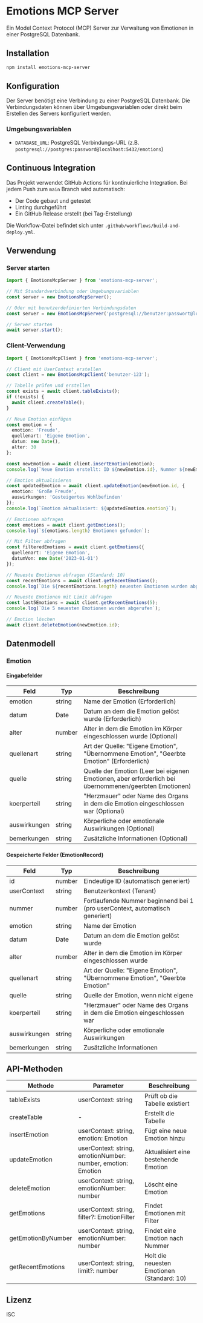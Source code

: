 # Emotions MCP Server

Ein Model Context Protocol (MCP) Server zur Verwaltung von Emotionen in einer PostgreSQL Datenbank.

## Installation

```bash
npm install emotions-mcp-server
```

## Konfiguration

Der Server benötigt eine Verbindung zu einer PostgreSQL Datenbank. Die Verbindungsdaten können über Umgebungsvariablen oder direkt beim Erstellen des Servers konfiguriert werden.

### Umgebungsvariablen

- `DATABASE_URL`: PostgreSQL Verbindungs-URL (z.B. `postgresql://postgres:password@localhost:5432/emotions`)

## Continuous Integration

Das Projekt verwendet GitHub Actions für kontinuierliche Integration. Bei jedem Push zum `main` Branch wird automatisch:

- Der Code gebaut und getestet
- Linting durchgeführt
- Ein GitHub Release erstellt (bei Tag-Erstellung)

Die Workflow-Datei befindet sich unter `.github/workflows/build-and-deploy.yml`.

## Verwendung

### Server starten

```typescript
import { EmotionsMcpServer } from 'emotions-mcp-server';

// Mit Standardverbindung oder Umgebungsvariablen
const server = new EmotionsMcpServer();

// Oder mit benutzerdefinierten Verbindungsdaten
const server = new EmotionsMcpServer('postgresql://benutzer:passwort@localhost:5432/meine_db', 4000);

// Server starten
await server.start();
```

### Client-Verwendung

```typescript
import { EmotionsMcpClient } from 'emotions-mcp-server';

// Client mit UserContext erstellen
const client = new EmotionsMcpClient('benutzer-123');

// Tabelle prüfen und erstellen
const exists = await client.tableExists();
if (!exists) {
  await client.createTable();
}

// Neue Emotion einfügen
const emotion = {
  emotion: 'Freude',
  quellenart: 'Eigene Emotion',
  datum: new Date(),
  alter: 30
};

const newEmotion = await client.insertEmotion(emotion);
console.log(`Neue Emotion erstellt: ID ${newEmotion.id}, Nummer ${newEmotion.nummer}`);

// Emotion aktualisieren
const updatedEmotion = await client.updateEmotion(newEmotion.id, {
  emotion: 'Große Freude',
  auswirkungen: 'Gesteigertes Wohlbefinden'
});
console.log(`Emotion aktualisiert: ${updatedEmotion.emotion}`);

// Emotionen abfragen
const emotions = await client.getEmotions();
console.log(`${emotions.length} Emotionen gefunden`);

// Mit Filter abfragen
const filteredEmotions = await client.getEmotions({
  quellenart: 'Eigene Emotion',
  datumVon: new Date('2023-01-01')
});

// Neueste Emotionen abfragen (Standard: 10)
const recentEmotions = await client.getRecentEmotions();
console.log(`Die ${recentEmotions.length} neuesten Emotionen wurden abgerufen`);

// Neueste Emotionen mit Limit abfragen
const last5Emotions = await client.getRecentEmotions(5);
console.log(`Die 5 neuesten Emotionen wurden abgerufen`);

// Emotion löschen
await client.deleteEmotion(newEmotion.id);
```

## Datenmodell

### Emotion

#### Eingabefelder

| Feld        | Typ      | Beschreibung                                                           |
|-------------|----------|------------------------------------------------------------------------|
| emotion     | string   | Name der Emotion (Erforderlich)                                        |
| datum       | Date     | Datum an dem die Emotion gelöst wurde (Erforderlich)                   |
| alter       | number   | Alter in dem die Emotion im Körper eingeschlossen wurde (Optional)     |
| quellenart  | string   | Art der Quelle: "Eigene Emotion", "Übernommene Emotion", "Geerbte Emotion" (Erforderlich) |
| quelle      | string   | Quelle der Emotion (Leer bei eigenen Emotionen, aber erforderlich bei übernommenen/geerbten Emotionen) |
| koerperteil | string   | "Herzmauer" oder Name des Organs in dem die Emotion eingeschlossen war (Optional)            |
| auswirkungen| string   | Körperliche oder emotionale Auswirkungen (Optional)                    |
| bemerkungen | string   | Zusätzliche Informationen (Optional)                                   |

#### Gespeicherte Felder (EmotionRecord)

| Feld        | Typ      | Beschreibung                                                           |
|-------------|----------|------------------------------------------------------------------------|
| id          | number   | Eindeutige ID (automatisch generiert)                                  |
| userContext | string   | Benutzerkontext (Tenant)                                               |
| nummer      | number   | Fortlaufende Nummer beginnend bei 1 (pro userContext, automatisch generiert) |
| emotion     | string   | Name der Emotion                                                       |
| datum       | Date     | Datum an dem die Emotion gelöst wurde                                  |
| alter       | number   | Alter in dem die Emotion im Körper eingeschlossen wurde                |
| quellenart  | string   | Art der Quelle: "Eigene Emotion", "Übernommene Emotion", "Geerbte Emotion" |
| quelle      | string   | Quelle der Emotion, wenn nicht eigene                                  |
| koerperteil | string   | "Herzmauer" oder Name des Organs in dem die Emotion eingeschlossen war                       |
| auswirkungen| string   | Körperliche oder emotionale Auswirkungen                               |
| bemerkungen | string   | Zusätzliche Informationen                                              |

## API-Methoden

| Methode         | Parameter                       | Beschreibung                            |
|-----------------|---------------------------------|-----------------------------------------|
| tableExists     | userContext: string             | Prüft ob die Tabelle existiert          |
| createTable     | -                               | Erstellt die Tabelle                    |
| insertEmotion   | userContext: string, emotion: Emotion | Fügt eine neue Emotion hinzu      |
| updateEmotion   | userContext: string, emotionNumber: number, emotion: Emotion | Aktualisiert eine bestehende Emotion |
| deleteEmotion   | userContext: string, emotionNumber: number | Löscht eine Emotion              |
| getEmotions     | userContext: string, filter?: EmotionFilter | Findet Emotionen mit Filter |
| getEmotionByNumber | userContext: string, emotionNumber: number | Findet eine Emotion nach Nummer |
| getRecentEmotions | userContext: string, limit?: number | Holt die neuesten Emotionen (Standard: 10) |

## Lizenz

ISC
